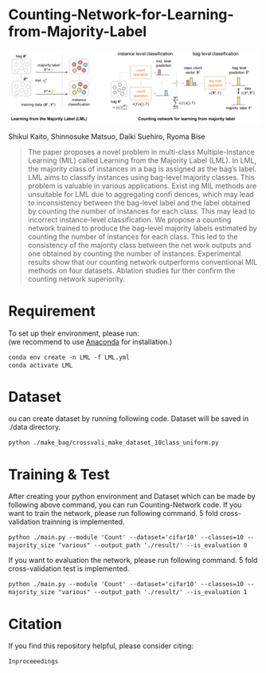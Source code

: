 # Counting-Network-for-Learning-from-Majority-Label

![Alt Text](./image.jpg)

Shikui Kaito, Shinnosuke Matsuo, Daiki Suehiro, Ryoma Bise
> The paper proposes a novel problem in multi-class Multiple-Instance
Learning (MIL) called Learning from the Majority Label (LML).
In LML, the majority class of instances in a bag is assigned as the
bag’s label. LML aims to classify instances using bag-level majority
classes. This problem is valuable in various applications. Exist
ing MIL methods are unsuitable for LML due to aggregating confi
dences, which may lead to inconsistency between the bag-level label
and the label obtained by counting the number of instances for each
class. This may lead to incorrect instance-level classification. We
propose a counting network trained to produce the bag-level majority
labels estimated by counting the number of instances for each class.
This led to the consistency of the majority class between the net
work outputs and one obtained by counting the number of instances.
Experimental results show that our counting network outperforms
conventional MIL methods on four datasets. Ablation studies fur
ther confirm the counting network superiority.

# Requirement
To set up their environment, please run:  
(we recommend to use [Anaconda](https://www.anaconda.com/) for installation.)
```
conda env create -n LML -f LML.yml
conda activate LML
```

# Dataset
ou can create dataset by running following code. Dataset will be saved in ./data directory.
```
python ./make_bag/crossvali_make_dataset_10class_uniform.py
```

# Training & Test
After creating your python environment and Dataset which can be made by following above command, you can run Counting-Network code.
If you want to train the network, please run following command. 5 fold cross-validation trainning is implemented.
```
python ./main.py --module 'Count' --dataset='cifar10' --classes=10 --majority_size "various" --output_path './result/' --is_evaluation 0
```
If you want to evaluation the network, please run following command. 5 fold cross-validation test is implemented.
```
python ./main.py --module 'Count' --dataset='cifar10' --classes=10 --majority_size "various" --output_path './result/' --is_evaluation 1
```
# Citation
If you find this repository helpful, please consider citing:
```
Inproceeedings
```
